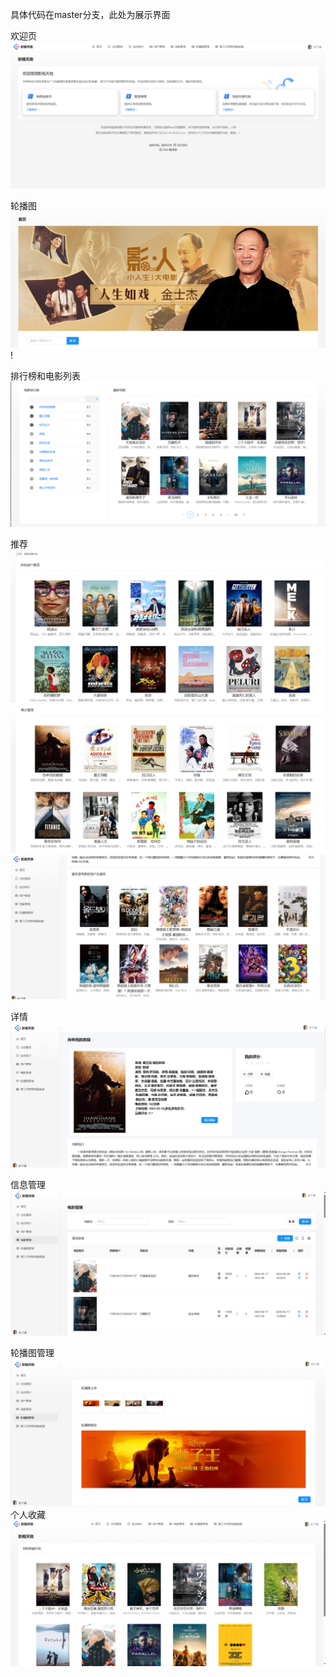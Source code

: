 具体代码在master分支，此处为展示界面

欢迎页
![3.png](3.png)

轮播图
![4.png](4.png)!

排行榜和电影列表
![5.png](5.png)

推荐
![6.png](6.png)
![7.png](7.png)
![8.png](8.png)

详情
![9.png](9.png)

信息管理
![10.png](10.png)

轮播图管理
![2.png](2.png)
个人收藏
![1.png](1.png)